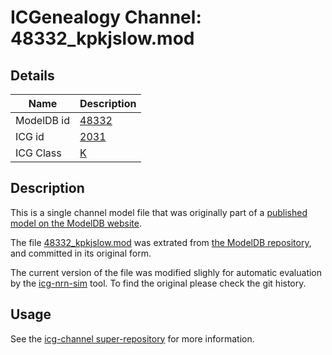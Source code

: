 # ICGenealogy Channel: 48332\_kpkjslow.mod

## Details

Name | Description
---- | -----------
ModelDB id | [48332](http://senselab.med.yale.edu/ModelDB/ShowModel.cshtml?model=48332)
ICG id | [2031](http://icg.neurotheory.ox.ac.uk/channels/1/2031)
ICG Class | [K](http://icg.neurotheory.ox.ac.uk/channels/1)

## Description

This is a single channel model file that was originally part of a [published model on the ModelDB website](http://senselab.med.yale.edu/ModelDB/ShowModel.cshtml?model=48332).


The file [48332\_kpkjslow.mod](48332_kpkjslow.mod) was extrated from [the ModelDB repository](http://senselab.med.yale.edu/ModelDB/ShowModel.cshtml?model=48332), and committed in its original form.

The current version of the file was modified slighly for automatic evaluation by the [icg-nrn-sim](https://github.com/icgenealogy/icg-nrn-sim) tool. To find the original please check the git history.


## Usage

See the [icg-channel super-repository](https://github.com/icgenealogy/icg-channels) for more information.